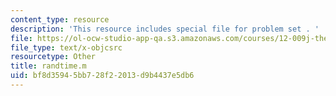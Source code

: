 ```yaml
---
content_type: resource
description: 'This resource includes special file for problem set . '
file: https://ol-ocw-studio-app-qa.s3.amazonaws.com/courses/12-009j-theoretical-environmental-analysis-spring-2015/bf8d35945bb728f22013d9b4437e5db6_randtime.m
file_type: text/x-objcsrc
resourcetype: Other
title: randtime.m
uid: bf8d3594-5bb7-28f2-2013-d9b4437e5db6
---
```

